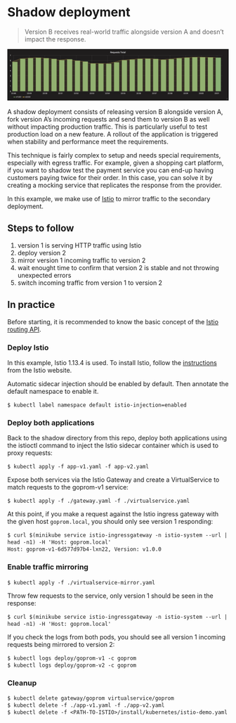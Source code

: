 Shadow deployment
=================

> Version B receives real-world traffic alongside version A and doesn’t impact
the response.

![kubernetes shadow deployment](grafana-shadow.png)

A shadow deployment consists of releasing version B alongside version A, fork
version A’s incoming requests and send them to version B as well without
impacting production traffic. This is particularly useful to test production
load on a new feature. A rollout of the application is triggered when stability
and performance meet the requirements.

This technique is fairly complex to setup and needs special requirements,
especially with egress traffic. For example, given a shopping cart platform,
if you want to shadow test the payment service you can end-up having customers
paying twice for their order. In this case, you can solve it by creating a
mocking service that replicates the response from the provider.

In this example, we make use of [Istio](https://istio.io) to mirror traffic to
the secondary deployment.

## Steps to follow

1. version 1 is serving HTTP traffic using Istio
1. deploy version 2
1. mirror version 1 incoming traffic to version 2
1. wait enought time to confirm that version 2 is stable and not throwing
   unexpected errors
1. switch incoming traffic from version 1 to version 2

## In practice

Before starting, it is recommended to know the basic concept of the
[Istio routing API](https://istio.io/blog/2018/v1alpha3-routing/).

### Deploy Istio

In this example, Istio 1.13.4 is used. To install Istio, follow the
[instructions](https://istio.io/latest/docs/setup/install/helm/) from the
Istio website.

Automatic sidecar injection should be enabled by default. Then annotate the
default namespace to enable it.

```
$ kubectl label namespace default istio-injection=enabled
```

### Deploy both applications

Back to the shadow directory from this repo, deploy both applications using the
istioctl command to inject the Istio sidecar container which is used to proxy
requests:

```
$ kubectl apply -f app-v1.yaml -f app-v2.yaml
```

Expose both services via the Istio Gateway and create a VirtualService to match
requests to the goprom-v1 service:

```
$ kubectl apply -f ./gateway.yaml -f ./virtualservice.yaml
```

At this point, if you make a request against the Istio ingress gateway with the
given host `goprom.local`, you should only see version 1 responding:

```
$ curl $(minikube service istio-ingressgateway -n istio-system --url | head -n1) -H 'Host: goprom.local'
Host: goprom-v1-6d577d97b4-lxn22, Version: v1.0.0
```

### Enable traffic mirroring

```
$ kubectl apply -f ./virtualservice-mirror.yaml
```

Throw few requests to the service, only version 1 should be seen in the
response:

```
$ curl $(minikube service istio-ingressgateway -n istio-system --url | head -n1) -H 'Host: goprom.local'
```

If you check the logs from both pods, you should see all version 1 incoming
requests being mirrored to version 2:

```
$ kubectl logs deploy/goprom-v1 -c goprom
$ kubectl logs deploy/goprom-v2 -c goprom
```

### Cleanup

```
$ kubectl delete gateway/goprom virtualservice/goprom
$ kubectl delete -f ./app-v1.yaml -f ./app-v2.yaml
$ kubectl delete -f <PATH-TO-ISTIO>/install/kubernetes/istio-demo.yaml
```
